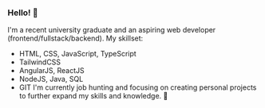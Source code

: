 ### Hello! 👾
I'm a recent university graduate and an aspiring web developer (frontend/fullstack/backend).
My skillset:
- HTML, CSS, JavaScript, TypeScript
- TailwindCSS
- AngularJS, ReactJS
- NodeJS, Java, SQL
- GIT
I'm currently job hunting and focusing on creating personal projects to further expand my skills and knowledge. 💜
<!--
**DominikaDuralek/dominikaduralek** is a ✨ _special_ ✨ repository because its `README.md` (this file) appears on your GitHub profile.

Here are some ideas to get you started:

- 🔭 I’m currently working on ...
- 🌱 I’m currently learning ...
- 👯 I’m looking to collaborate on ...
- 🤔 I’m looking for help with ...
- 💬 Ask me about ...
- 📫 How to reach me: ...
- 😄 Pronouns: ...
- ⚡ Fun fact: ...
-->
